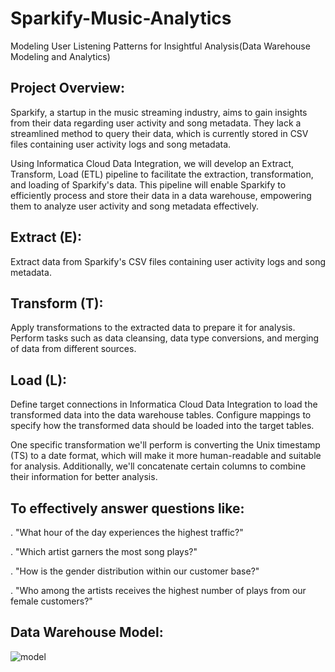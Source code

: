 # Sparkify-Music-Analytics
Modeling User Listening Patterns for Insightful Analysis(Data Warehouse Modeling and Analytics)

 ## Project Overview:

Sparkify, a startup in the music streaming industry, aims to gain insights from their data regarding user activity and song metadata. They lack a streamlined method to query their data, which is currently stored in CSV files containing user activity logs and song metadata.

Using Informatica Cloud Data Integration, we will develop an Extract, Transform, Load (ETL) pipeline to facilitate the extraction, transformation, and loading of Sparkify's data. This pipeline will enable Sparkify to efficiently process and store their data in a data warehouse, empowering them to analyze user activity and song metadata effectively.

## Extract (E):
Extract data from Sparkify's CSV files containing user activity logs and song metadata.

## Transform (T):
Apply transformations to the extracted data to prepare it for analysis.
Perform tasks such as data cleansing, data type conversions, and merging of data from different sources.

## Load (L):
Define target connections in Informatica Cloud Data Integration to load the transformed data into the data warehouse tables.
Configure mappings to specify how the transformed data should be loaded into the target tables.

One specific transformation we'll perform is converting the Unix timestamp (TS) to a date format, which will make it more human-readable and suitable for analysis. Additionally, we'll concatenate certain columns to combine their information for better analysis.

## To effectively answer questions like:
. "What hour of the day experiences the highest traffic?"

. "Which artist garners the most song plays?"

. "How is the gender distribution within our customer base?"

. "Who among the artists receives the highest number of plays from our female customers?"

## Data Warehouse Model:

![model](https://github.com/MarinaFawzy/Sparkify-Music-Analytics/assets/89097013/590b0829-fc43-43c7-a590-9a951b5e84fb)

